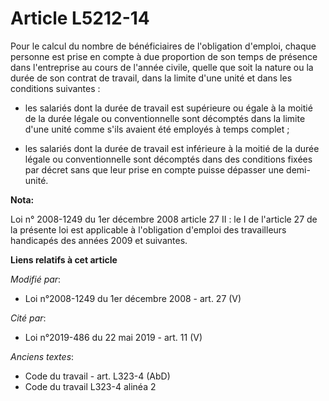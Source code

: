 # Article L5212-14

Pour le calcul du nombre de bénéficiaires de l'obligation d'emploi, chaque personne est prise en compte à due proportion de
son temps de présence dans l'entreprise au cours de l'année civile, quelle que soit la nature ou la durée de son contrat de
travail, dans la limite d'une unité et dans les conditions suivantes : 

- les salariés dont la durée de travail est supérieure ou égale à la moitié de la durée légale ou conventionnelle sont
décomptés dans la limite d'une unité comme s'ils avaient été employés à temps complet ; 

- les salariés dont la durée de travail est inférieure à la moitié de la durée légale ou conventionnelle sont décomptés dans
des conditions fixées par décret sans que leur prise en compte puisse dépasser une demi-unité.

**Nota:**

Loi n° 2008-1249 du 1er décembre 2008 article 27 II : le I de l'article 27 de la présente loi est applicable à l'obligation
d'emploi des travailleurs handicapés des années 2009 et suivantes.

**Liens relatifs à cet article**

_Modifié par_:

  - Loi n°2008-1249 du 1er décembre 2008 - art. 27 (V)

_Cité par_:

  - Loi n°2019-486 du 22 mai 2019 - art. 11 (V)

_Anciens textes_:

  - Code du travail - art. L323-4 (AbD)
  - Code du travail L323-4 alinéa 2

